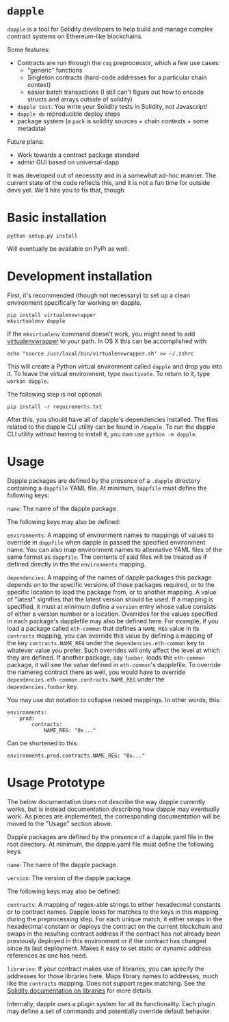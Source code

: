 `dapple`
===

`dapple` is a tool for Solidity developers to help build and manage complex contract systems on Ethereum-like blockchains.

Some features:

* Contracts are run through the `cog` preprocessor, which a few use cases:
    * "generic" functions
    * Singleton contracts (hard-code addresses for a particular chain context)
    * easier batch transactions (I still can't figure out how to encode structs and arrays outside of solidity)
* `dapple test`: You write your Solidity tests in Solidity, not Javascript!
* `dapple do` reproducible deploy steps
* package system (a `pack` is solidity sources + chain contexts + some metadata)

Future plans:

* Work towards a contract package standard
* admin GUI based on universal-dapp


It was developed out of necessity and in a somewhat ad-hoc manner. The current state of the code reflects this, and it is not a fun time for outside devs yet. We'll hire you to fix that, though.

Basic installation
==================

    python setup.py install

Will eventually be available on PyPi as well.

Development installation
========================

First, it's recommended (though not necessary) to set up a clean environment specifically for working on dapple.

    pip install virtualenvwrapper
    mkvirtualenv dapple

If the `mkvirtualenv` command doesn't work, you might need to add [virtualenvwrapper](https://bitbucket.org/dhellmann/virtualenvwrapper) to your path. In OS X this can be accomplished with:

    echo "source /usr/local/bin/virtualenvwrapper.sh" >> ~/.zshrc

This will create a Python virtual environment called `dapple` and drop you into it. To leave the virtual environment, type `deactivate`. To return to it, type `workon dapple`.

The following step is not optional:

    pip install -r requirements.txt

After this, you should have all of dapple's dependencies installed. The files related to the dapple CLI utility can be found in `/dapple`. To run the dapple CLI utility without having to install it, you can use `python -m dapple`.

Usage
=====

Dapple packages are defined by the presence of a `.dapple` directory containing a `dappfile` YAML file. At minimum, `dappfile` must define the following keys:

`name`: The name of the dapple package.

The following keys may also be defined:

`environments`: A mapping of environment names to mappings of values to override in `dappfile` when dapple is passed the specified environment name. You can also map environment names to alternative YAML files of the same format as `dappfile`. The contents of said files will be treated as if defined directly in the the `environments` mapping.

`dependencies`: A mapping of the names of dapple packages this package depends on to the specific versions of those packages required, or to the specific location to load the package from, or to another mapping. A value of "latest" signifies that the latest version should be used. If a mapping is specified, it must at minimum define a `version` entry whose value consists of either a version number or a location. Overrides for the values specified in each package's dapplefile may also be defined here. For example, if you load a package called `eth-common` that defines a `NAME_REG` value in its `contracts` mapping, you can override this value by defining a mapping of the key `contracts.NAME_REG` under the `dependencies.eth-common` key to whatever value you prefer. Such overrides will only affect the level at which they are defined. If another package, say `foobar`, loads the `eth-common` package, it will see the value defined in `eth-common`'s dapplefile. To override the namereg contract there as well, you would have to override `dependencies.eth-common.contracts.NAME_REG` under the `dependencies.foobar` key.

You may use dot notation to collapse nested mappings. In other words, this:

    environments:
        prod:
            contracts:
                NAME_REG: "0x..."

Can be shortened to this:

    environments.prod.contracts.NAME_REG: "0x..."


Usage Prototype 
===============

The below documentation does not describe the way dapple currently works, but is instead documentation describing how dapple may eventually work. As pieces are implemented, the corresponding documentation will be moved to the "Usage" section above.

Dapple packages are defined by the presence of a dapple.yaml file in the root directory. At minimum, the dapple.yaml file must define the following keys:

`name`: The name of the dapple package.

`version`: The version of the dapple package.

The following keys may also be defined:

`contracts`: A mapping of regex-able strings to either hexadecimal constants or to contract names. Dapple looks for matches to the keys in this mapping during the preprocessing step. For each unique match, it either swaps in the hexadecimal constant or deploys the contract on the current blockchain and swaps in the resulting contract address if the contract has not already been previously deployed in this environment or if the contract has changed since its last deployment. Makes it easy to set static or dynamic address references as one has need.

`libraries`: If your contract makes use of libraries, you can specify the addresses for those libraries here. Maps library names to addresses, much like the `contracts` mapping. Does not support regex matching. See the [Solidity documentation on libraries](https://github.com/ethereum/wiki/wiki/Solidity-Tutorial#libraries) for more details.


Internally, dapple uses a plugin system for all its functionality. Each plugin may define a set of commands and potentially override default behavior.
